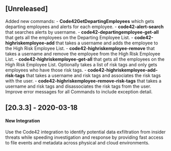 ## [Unreleased]
Added new commands:
    - **Code42GetDepartingEmployees** which gets departing employees and alerts for each employee.
    - **code42-alert-search** that searches alerts by username.
    - **code42-departingemployee-get-all** that gets all the employees on the Departing Employee List.
    - **code42-highriskemployee-add** that takes a username and adds the employee to the High Risk Employee List.
    - **code42-highriskemployee-remove** that takes a username and remove the employee from the High Risk Employee List.
    - **code42-highriskemployee-get-all** that gets all the employees on the High Risk Employee List. 
        Optionally takes a list of risk tags and only gets employees who have those risk tags.
    - **code42-highriskemployee-add-risk-tags** that takes a username and risk tags and associates the risk tags with the user.
    - **code42-highriskemployee-remove-risk-tags** that takes a username and risk tags and disassociates the risk tags from the user.
Improve error messages for all Commands to include exception detail.

## [20.3.3] - 2020-03-18
#### New Integration
Use the Code42 integration to identify potential data exfiltration from insider threats while speeding investigation and response by providing fast access to file events and metadata across physical and cloud environments.